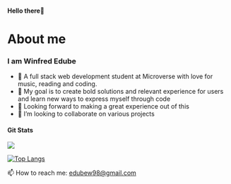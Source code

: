 
#### Hello there🤗


# About me
### I am Winfred Edube

- 🌻 A full stack web development student at Microverse with love for music, reading and coding. 
- 🌻 My goal is to create bold solutions and relevant experience for users and learn new ways to express myself through code
- 🌻 Looking forward to making a great experience out of this
- 👯 I’m looking to collaborate on various projects

#### Git Stats
<img src="https://github-readme-stats.vercel.app/api?username=edubew&&show_icons=true&count_private=true&theme=radical"/>

[![Top Langs]("https://github-readme-stats.vercel.app/api/top-langs/?username=edubew)](https://github.com/edubew/github-readme-stats&theme=radical/")

📫 How to reach me: edubew98@gmail.com

